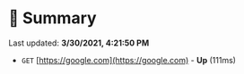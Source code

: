 # 📖 Summary
Last updated: **3/30/2021, 4:21:50 PM**

- `GET` [https://google.com](https://google.com) - **Up** (111ms)
